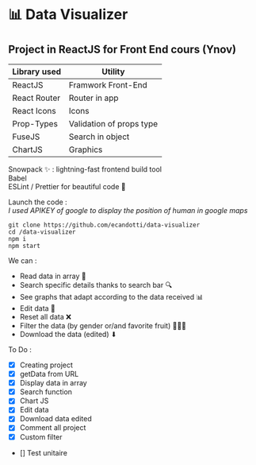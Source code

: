 # 📊 Data Visualizer  
## Project in ReactJS for Front End cours (Ynov)

Library used | Utility
------------ | -------------
ReactJS | Framwork Front-End
React Router | Router in app
React Icons | Icons
Prop-Types | Validation of props type
FuseJS | Search in object
ChartJS | Graphics  
  
Snowpack ✨ : lightning-fast frontend build tool  
Babel  
ESLint / Prettier for beautiful code 🥰  

Launch the code :  
*I used APIKEY of google to display the position of human in google maps*
```
git clone https://github.com/ecandotti/data-visualizer
cd /data-visualizer
npm i
npm start
```
  
We can : 
- Read data in array 📁  
- Search specific details thanks to search bar 🔍  
- See graphs that adapt according to the data received 📊  
- Edit data 📝  
- Reset all data ❌  
- Filter the data (by gender or/and favorite fruit) 👨‍🎨🍇  
- Download the data (edited) ⬇︎  
  
To Do :  
- [X] Creating project  
- [X] getData from URL  
- [X] Display data in array  
- [X] Search function  
- [X] Chart JS  
- [X] Edit data  
- [X] Download data edited  
- [X] Comment all project  
- [X] Custom filter  
- [] Test unitaire  
